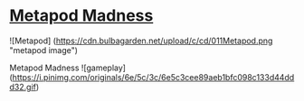 # [Metapod Madness](https://stephl3.github.io/metapod-madness/)
![Metapod] (https://cdn.bulbagarden.net/upload/c/cd/011Metapod.png "metapod image")


Metapod Madness
![gameplay] (https://i.pinimg.com/originals/6e/5c/3c/6e5c3cee89aeb1bfc098c133d44ddd32.gif)
